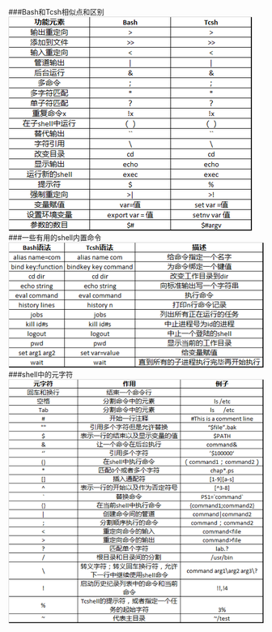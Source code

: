 ###Bash和Tcsh相似点和区别
![对比](pic/bash与tcsh对比.png)
###一些有用的shell内置命令
![对比](pic/常用的内置shell命令.png)
###shell中的元字符
![对比](pic/shell中的元字符.png)